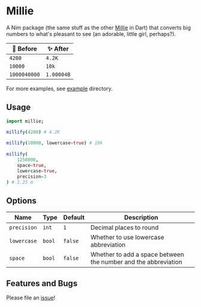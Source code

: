 # Millie
A Nim package (the same stuff as the other [Millie](https://github.com/bichanna/millie) in Dart) that converts big numbers to what's pleasant to see (an adorable, little girl, perhaps?).

| 🤢 Before | ✨ After |
| ----------- | ----------- |
| `4200` | `4.2K` |
| `10000` | `10k` |
| `1000040000` | `1.00004B` |

For more examples, see [example](https://github.com/bichanna/millie.nim/tree/master/example) directory.

## Usage
```nim
import millie;

millify(4200) # 4.2K
    
millify(10000, lowercase=true) # 10k
    
millify(
    1250000,
    space=true,
    lowercase=true,
    precision=3
) # 1.25 m

```

## Options
| Name | Type | Default | Description |
| ----------- | ----------- | ------- | --------- |
| `precision` | `int` | `1` | Decimal places to round|
| `lowercase` | `bool` | `false` | Whether to use lowercase abbreviation |
| `space` | `bool` | `false` | Whether to add a space between the number and the abbreviation |

## Features and Bugs
Please file an [issue](https://github.com/bichanna/millie.nim/issues)!
